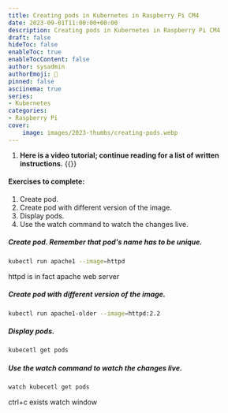 ```yaml
---
title: Creating pods in Kubernetes in Raspberry Pi CM4
date: 2023-09-01T11:00:00+00:00
description: Creating pods in Kubernetes in Raspberry Pi CM4
draft: false
hideToc: false
enableToc: true
enableTocContent: false
author: sysadmin
authorEmoji: 🐧
pinned: false
asciinema: true
series:
- Kubernetes
categories:
- Raspberry Pi
cover:
    image: images/2023-thumbs/creating-pods.webp
---
```

1. **Here is a video tutorial; continue reading for a list of written instructions.**
{{<youtube c1MwmZEHdfI>}}
#### Exercises to complete:
1. Create pod.
2. Create pod with different version of the image.
3. Display pods.
4. Use the watch command to watch the changes live.
##### Create pod. Remember that pod's name has to be unique.
```bash
kubectl run apache1 --image=httpd
```
httpd is in fact apache web server
##### Create pod with different version of the image.
```bash
kubectl run apache1-older --image=httpd:2.2
```
##### Display pods.
```bash
kubecetl get pods
```
##### Use the watch command to watch the changes live.
```bash
watch kubecetl get pods
```
ctrl+c exists watch window
